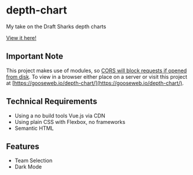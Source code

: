 # depth-chart

My take on the Draft Sharks depth charts

[View it here!](https://gooseweb.io/depth-chart/)

## Important Note

This project makes use of modules, so [CORS will block requests if opened from disk](https://stackoverflow.com/a/72906725/3774582). To view in a browser either place on a server or visit this project at [https://gooseweb.io/depth-chart/](https://gooseweb.io/depth-chart/).

## Technical Requirements

- Using a no build tools Vue.js via CDN
- Using plain CSS with Flexbox, no frameworks
- Semantic HTML

## Features

- Team Selection
- Dark Mode
